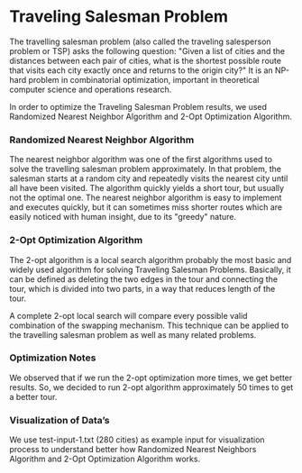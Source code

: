 # Traveling Salesman Problem

The travelling salesman problem (also called the traveling salesperson problem or TSP) asks the following question: "Given a list of cities and the distances between each pair of cities, what is the shortest possible route that visits each city exactly once and returns to the origin city?" It is an NP-hard problem in combinatorial optimization, important in theoretical computer science and operations research.

In order to optimize the Traveling Salesman Problem results, we used Randomized Nearest Neighbor Algorithm and 2-Opt Optimization Algorithm.

### Randomized Nearest Neighbor Algorithm

The nearest neighbor algorithm was one of the first algorithms used to solve the travelling salesman problem approximately. In that problem, the salesman starts at a random city and repeatedly visits the nearest city until all have been visited. The algorithm quickly yields a short tour, but usually not the optimal one. The nearest neighbor algorithm is easy to implement and executes quickly, but it can sometimes miss shorter routes which are easily noticed with human insight, due to its "greedy" nature.

### 2-Opt Optimization Algorithm

The 2-opt algorithm is a local search algorithm probably the most basic and widely used algorithm for solving Traveling Salesman Problems. Basically, it can be defined as deleting the two edges in the tour and connecting the tour, which is divided into two parts, in a way that reduces length of the tour.

A complete 2-opt local search will compare every possible valid combination of the swapping mechanism. This technique can be applied to the travelling salesman problem as well as many related problems.

### Optimization Notes

We observed that if we run the 2-opt optimization more times, we get better results. So, we decided to run 2-opt algorithm approximately 50 times to get a better tour.

### Visualization of Data’s

We use test-input-1.txt (280 cities) as example input for visualization process to understand better how Randomized Nearest Neighbors Algorithm and 2-Opt Optimization Algorithm works.

